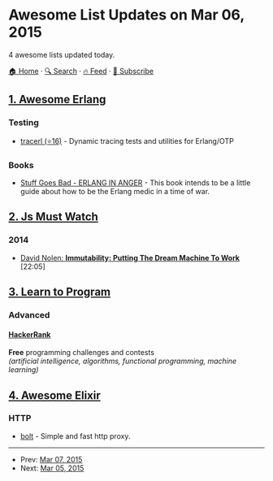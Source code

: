 # Awesome List Updates on Mar 06, 2015

4 awesome lists updated today.

[🏠 Home](/README.md) · [🔍 Search](https://test.trackawesomelist.com/search/) · [🔥 Feed](https://test.trackawesomelist.com/rss.xml) · [📮 Subscribe](https://trackawesomelist.us17.list-manage.com/subscribe?u=d2f0117aa829c83a63ec63c2f&id=36a103854c)



## [1. Awesome Erlang](/content/drobakowski/awesome-erlang/README.md)

### Testing

*   [tracerl (⭐16)](https://github.com/esl/tracerl) - Dynamic tracing tests and utilities for Erlang/OTP

### Books

*   [Stuff Goes Bad - ERLANG IN ANGER](http://www.erlang-in-anger.com/) - This book intends to be a little guide about how to be the Erlang medic in a time of war.

## [2. Js Must Watch](/content/bolshchikov/js-must-watch/README.md)

### 2014

*   [David Nolen: **Immutability: Putting The Dream Machine To Work**](https://www.youtube.com/watch?v=SiFwRtCnxv4) \[22:05]

## [3. Learn to Program](/content/karlhorky/learn-to-program/README.md)

### Advanced

#### [HackerRank](https://www.hackerrank.com/)

**Free** programming challenges and contests\
*(artificial intelligence, algorithms, functional programming, machine learning)*

## [4. Awesome Elixir](/content/h4cc/awesome-elixir/README.md)

### HTTP

*   [bolt](https://github.com/SebastianSzturo/bolt) - Simple and fast http proxy.

---

- Prev: [Mar 07, 2015](/content/2015/03/07/README.md)
- Next: [Mar 05, 2015](/content/2015/03/05/README.md)